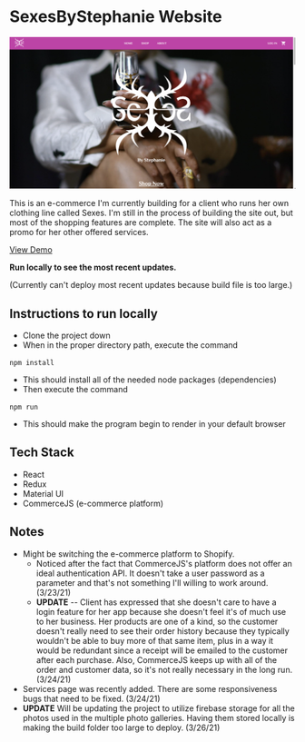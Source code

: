 # SexesByStephanie Website

![homepage screenshot](/src/assets/website-screenshot.png)

This is an e-commerce I'm currently building for a client who runs her own clothing line called Sexes. I'm still in the process of building the site out, but most of the shopping features are complete. The site will also act as a promo for her other offered services.

[View Demo ](https://sexesbystephanie.netlify.app/)

**Run locally to see the most recent updates.**

(Currently can't deploy most recent updates because build file is too large.)

## Instructions to run locally

- Clone the project down
- When in the proper directory path, execute the command

```
npm install
```

- This should install all of the needed node packages (dependencies)
- Then execute the command

```
npm run
```

- This should make the program begin to render in your default browser

## Tech Stack

- React
- Redux
- Material UI
- CommerceJS (e-commerce platform)

## Notes

- Might be switching the e-commerce platform to Shopify.
  - Noticed after the fact that CommerceJS's platform does not offer an ideal authentication API. It doesn't take a user password as a parameter and that's not something I'll willing to work around. (3/23/21)
  - **UPDATE** -- Client has expressed that she doesn't care to have a login feature for her app because she doesn't feel it's of much use to her business. Her products are one of a kind, so the customer doesn't really need to see their order history because they typically wouldn't be able to buy more of that same item, plus in a way it would be redundant since a receipt will be emailed to the customer after each purchase. Also, CommerceJS keeps up with all of the order and customer data, so it's not really necessary in the long run. (3/24/21)
- Services page was recently added. There are some responsiveness bugs that need to be fixed. (3/24/21)
- **UPDATE** Will be updating the project to utilize firebase storage for all the photos used in the multiple photo galleries. Having them stored locally is making the build folder too large to deploy. (3/26/21)
